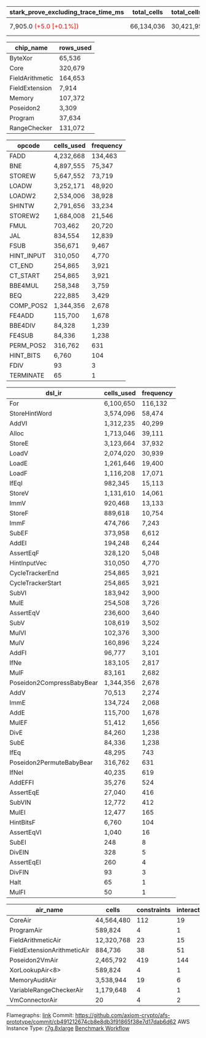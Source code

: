 | stark_prove_excluding_trace_time_ms | total_cells | total_cells_used | trace_gen_time_ms | verify_program_compile_ms |
| --- | --- | --- | --- | --- |
| 7,905.0 <span style="color: red">(+5.0 [+0.1%])</span> | 66,134,036 | 30,421,958 | 1,686.0 <span style="color: red">(+10.0 [+0.6%])</span> | 35.0 <span style="color: green">(-1.0 [-2.8%])</span> |

| chip_name | rows_used |
| --- | --- |
| ByteXor | 65,536 |
| Core | 320,679 |
| FieldArithmetic | 164,653 |
| FieldExtension | 7,914 |
| Memory | 107,372 |
| Poseidon2 | 3,309 |
| Program | 37,634 |
| RangeChecker | 131,072 |

| opcode | cells_used | frequency |
| --- | --- | --- |
| FADD | 4,232,668 | 134,463 |
| BNE | 4,897,555 | 75,347 |
| STOREW | 5,647,552 | 73,719 |
| LOADW | 3,252,171 | 48,920 |
| LOADW2 | 2,534,006 | 38,928 |
| SHINTW | 2,791,656 | 33,234 |
| STOREW2 | 1,684,008 | 21,546 |
| FMUL | 703,462 | 20,720 |
| JAL | 834,554 | 12,839 |
| FSUB | 356,671 | 9,467 |
| HINT_INPUT | 310,050 | 4,770 |
| CT_END | 254,865 | 3,921 |
| CT_START | 254,865 | 3,921 |
| BBE4MUL | 258,348 | 3,759 |
| BEQ | 222,885 | 3,429 |
| COMP_POS2 | 1,344,356 | 2,678 |
| FE4ADD | 115,700 | 1,678 |
| BBE4DIV | 84,328 | 1,239 |
| FE4SUB | 84,336 | 1,238 |
| PERM_POS2 | 316,762 | 631 |
| HINT_BITS | 6,760 | 104 |
| FDIV | 93 | 3 |
| TERMINATE | 65 | 1 |

| dsl_ir | cells_used | frequency |
| --- | --- | --- |
| For | 6,100,650 | 116,132 |
| StoreHintWord | 3,574,096 | 58,474 |
| AddVI | 1,312,235 | 40,299 |
| Alloc | 1,713,046 | 39,111 |
| StoreE | 3,123,664 | 37,932 |
| LoadV | 2,074,020 | 30,939 |
| LoadE | 1,261,646 | 19,400 |
| LoadF | 1,116,208 | 17,071 |
| IfEqI | 982,345 | 15,113 |
| StoreV | 1,131,610 | 14,061 |
| ImmV | 920,468 | 13,133 |
| StoreF | 889,618 | 10,754 |
| ImmF | 474,766 | 7,243 |
| SubEF | 373,958 | 6,612 |
| AddEI | 194,248 | 6,244 |
| AssertEqF | 328,120 | 5,048 |
| HintInputVec | 310,050 | 4,770 |
| CycleTrackerEnd | 254,865 | 3,921 |
| CycleTrackerStart | 254,865 | 3,921 |
| SubVI | 183,942 | 3,900 |
| MulE | 254,508 | 3,726 |
| AssertEqV | 236,600 | 3,640 |
| SubV | 108,619 | 3,502 |
| MulVI | 102,376 | 3,300 |
| MulV | 160,896 | 3,224 |
| AddFI | 96,777 | 3,101 |
| IfNe | 183,105 | 2,817 |
| MulF | 83,161 | 2,682 |
| Poseidon2CompressBabyBear | 1,344,356 | 2,678 |
| AddV | 70,513 | 2,274 |
| ImmE | 134,724 | 2,068 |
| AddE | 115,700 | 1,678 |
| MulEF | 51,412 | 1,656 |
| DivE | 84,260 | 1,238 |
| SubE | 84,336 | 1,238 |
| IfEq | 48,295 | 743 |
| Poseidon2PermuteBabyBear | 316,762 | 631 |
| IfNeI | 40,235 | 619 |
| AddEFFI | 35,276 | 524 |
| AssertEqE | 27,040 | 416 |
| SubVIN | 12,772 | 412 |
| MulEI | 12,477 | 165 |
| HintBitsF | 6,760 | 104 |
| AssertEqVI | 1,040 | 16 |
| SubEI | 248 | 8 |
| DivEIN | 328 | 5 |
| AssertEqEI | 260 | 4 |
| DivFIN | 93 | 3 |
| Halt | 65 | 1 |
| MulFI | 50 | 1 |

| air_name | cells | constraints | interactions | main_cols | perm_cols | prep_cols | quotient_deg | rows |
| --- | --- | --- | --- | --- | --- | --- | --- | --- |
| CoreAir | 44,564,480 | 112 | 19 | 65 | 20 | 0 | 8 | 524,288 |
| ProgramAir<BabyBear> | 589,824 | 4 | 1 | 1 | 8 | 9 | 1 | 65,536 |
| FieldArithmeticAir | 12,320,768 | 23 | 15 | 31 | 16 | 0 | 8 | 262,144 |
| FieldExtensionArithmeticAir | 884,736 | 38 | 51 | 68 | 40 | 0 | 8 | 8,192 |
| Poseidon2VmAir<BabyBear> | 2,465,792 | 419 | 144 | 502 | 100 | 0 | 8 | 4,096 |
| XorLookupAir<8> | 589,824 | 4 | 1 | 1 | 8 | 3 | 1 | 65,536 |
| MemoryAuditAir | 3,538,944 | 19 | 6 | 19 | 8 | 0 | 8 | 131,072 |
| VariableRangeCheckerAir | 1,179,648 | 4 | 1 | 1 | 8 | 2 | 1 | 131,072 |
| VmConnectorAir | 20 | 4 | 2 | 2 | 8 | 1 | 2 | 2 |



Flamegraphs: [link](https://github.com/axiom-crypto/afs-prototype/actions/runs/11043585683/artifacts/1979922981)
Commit: https://github.com/axiom-crypto/afs-prototype/commit/cb491212674cb8e8db3f91865f38e7d17dab6d62
AWS Instance Type: [r7g.8xlarge](https://instances.vantage.sh/aws/ec2/r7g.8xlarge)
[Benchmark Workflow](https://github.com/axiom-crypto/afs-prototype/actions/runs/11043585683)
